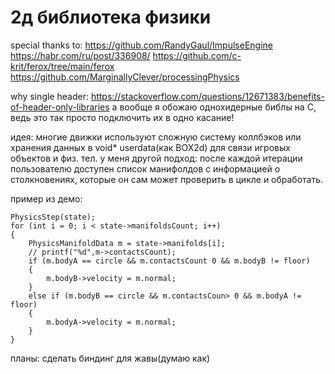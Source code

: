 # 2д библиотека физики
special thanks to:
https://github.com/RandyGaul/ImpulseEngine
https://habr.com/ru/post/336908/
https://github.com/c-krit/ferox/tree/main/ferox
https://github.com/MarginallyClever/processingPhysics


why single header:
https://stackoverflow.com/questions/12671383/benefits-of-header-only-libraries
а вообще я обожаю однохидерные библы на С, ведь это так просто подключить их в одно касание!

идея: многие движки используют сложную систему коллбэков или хранения данных в void* userdata(как BOX2d) для связи игровых объектов и физ. тел. 
у меня другой подход: после каждой итерации пользователю доступен список манифолдов с информацией о столкновениях, которые он сам может проверить в цикле и обработать.

пример из демо: 
```
PhysicsStep(state);
for (int i = 0; i < state->manifoldsCount; i++)
{
    PhysicsManifoldData m = state->manifolds[i];
    // printf("%d",m->contactsCount);
    if (m.bodyA == circle && m.contactsCount 0 && m.bodyB != floor)
    {
        m.bodyB->velocity = m.normal;
    }
    else if (m.bodyB == circle && m.contactsCoun> 0 && m.bodyA != floor)
    {
        m.bodyA->velocity = m.normal;
    }
}
```


планы:
сделать биндинг для жавы(думаю как)